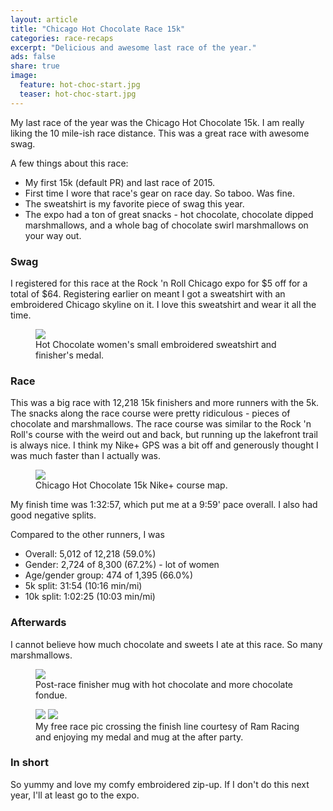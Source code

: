 ```yaml
---
layout: article
title: "Chicago Hot Chocolate Race 15k"
categories: race-recaps
excerpt: "Delicious and awesome last race of the year."
ads: false
share: true
image:
  feature: hot-choc-start.jpg
  teaser: hot-choc-start.jpg
---
```


My last race of the year was the Chicago Hot Chocolate 15k.  I am really liking the
10 mile-ish race distance.  This was a great race with awesome swag.
 
A few things about this race:

* My first 15k (default PR) and last race of 2015.
* First time I wore that race's gear on race day. So taboo. Was fine.
* The sweatshirt is my favorite piece of swag this year.
* The expo had a ton of great snacks - hot chocolate, chocolate dipped marshmallows, and a whole bag of chocolate swirl marshmallows on your way out.

### Swag

I registered for this race at the Rock 'n Roll Chicago expo for $5 off for a total of $64.
Registering earlier on meant I got a sweatshirt with an embroidered Chicago skyline on it.
I love this sweatshirt and wear it all the time. 

<figure class="half">
	<img src="{{ site.url}}/images/hot-choc-swag.jpg">
	<figcaption> 
Hot Chocolate women's small embroidered sweatshirt and finisher's medal.
</figcaption>
</figure>


### Race

This was a big race with 12,218 15k finishers and more runners with the 5k.
The snacks along the race course were pretty ridiculous - pieces of chocolate and marshmallows.
The race course was similar to the Rock 'n Roll's course with the weird out and back, but running up
the lakefront trail is always nice.  I think my Nike+ GPS was a bit off and generously thought I was much faster than I actually was.

<figure>
        <img src="{{ site.url }}/images/hot-choc-course.jpg">
        <figcaption>Chicago Hot Chocolate 15k Nike+ course map. </figcaption>
</figure>

My finish time was 1:32:57, which put me at a 9:59' pace overall.  I also had good negative splits.

Compared to the other runners, I was

* Overall: 5,012 of 12,218 (59.0%)
* Gender: 2,724 of 8,300 (67.2%) - lot of women
* Age/gender group: 474 of 1,395 (66.0%) 
* 5k split: 31:54 (10:16 min/mi)
* 10k split: 1:02:25 (10:03 min/mi)

### Afterwards

I cannot believe how much chocolate and sweets I ate at this race.  So many marshmallows.

<figure class="half">
        <img src="{{ site.url }}/images/hot-choc-yum.jpg">
        <figcaption>
Post-race finisher mug with hot chocolate and more chocolate fondue.
</figcaption>
</figure>

<figure class="half">
        <img src="{{ site.url }}/images/hot-choc-finish-line.jpg">
        <img src="{{ site.url }}/images/hot-choc-after-finish.jpg">
        <figcaption>
My free race pic crossing the finish line courtesy of Ram Racing and enjoying my medal and mug at the after party.
</figcaption>
</figure>


### In short

So yummy and love my comfy embroidered zip-up.  If I don't do this next year, I'll at least go to the expo.
